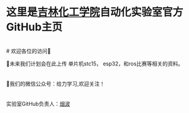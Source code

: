 # 这里是[吉林化工学院](http://www.jlict.edu.cn/)自动化实验室官方GitHub主页
<br>
# 欢迎各位的访问👏

📂未来我们计划会在此上传 单片机stc15， esp32，和ros比赛等相关的资料。
<br>
<br>
<br>
📧我们的微信公众号：给力学习,欢迎关注！
<br>
<br>
<br>
实验室GitHub负责人：[烟波](http://www.github.com/yanboishere)
